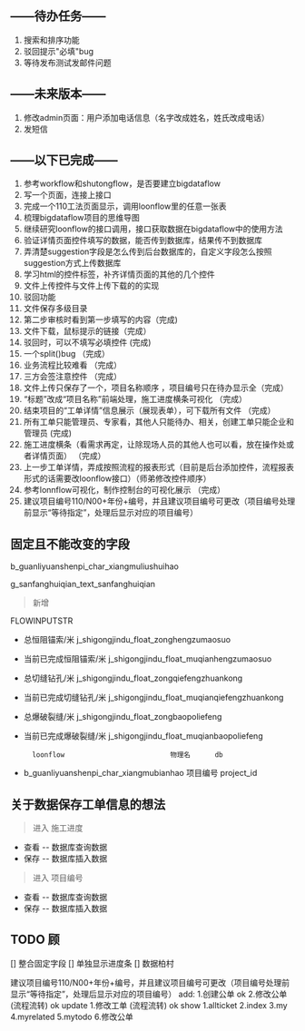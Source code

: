 ## ——待办任务——
1. 搜索和排序功能
2. 驳回提示"必填"bug
3. 等待发布测试发邮件问题

## ——未来版本——
1.  修改admin页面：用户添加电话信息（名字改成姓名，姓氏改成电话）
2.  发短信

## ——以下已完成——
1. 参考workflow和shutongflow，是否要建立bigdataflow
2. 写一个页面，连接上接口
3. 完成一个110工法页面显示，调用loonflow里的任意一张表
4. 梳理bigdataflow项目的思维导图
5. 继续研究loonflow的接口调用，接口获取数据在bigdataflow中的使用方法
6. 验证详情页面控件填写的数据，能否传到数据库，结果传不到数据库
7. 弄清楚suggestion字段是怎么传到后台数据库的，自定义字段怎么按照suggestion方式上传数据库
8. 学习html的控件标签，补齐详情页面的其他的几个控件
9. 文件上传控件与文件上传下载的的实现
10. 驳回功能
11. 文件保存多级目录
12. 第二步审核时看到第一步填写的内容（完成)
13. 文件下载，鼠标提示的链接（完成）
14. 驳回时，可以不填写必填控件 (完成)
15. 一个split()bug       （完成）
16. 业务流程比较难看   （完成）
17. 三方会签注意控件     （完成）
18. 文件上传只保存了一个，项目名称顺序 ，项目编号只在待办显示全（完成）
19. “标题”改成“项目名称”前端处理，施工进度横条可视化  （完成）
20. 结束项目的“工单详情”信息展示（展现表单），可下载所有文件  （完成）
21. 所有工单只能管理员、专家看，其他人只能待办、相关，创建工单只能企业和管理员  (完成)
22. 施工进度横条（看需求再定，让除现场人员的其他人也可以看，放在操作处或者详情页面）   （完成）
23. 上一步工单详情，弄成按照流程的报表形式（目前是后台添加控件，流程报表形式的话需要改loonflow接口）（师弟修改控件顺序）
24. 参考lonnflow可视化，制作控制台的可视化展示   （完成）
25. 建议项目编号110/N00+年份+编号，并且建议项目编号可更改（项目编号处理前显示“等待指定”，处理后显示对应的项目编号）

## 固定且不能改变的字段
b_guanliyuanshenpi_char_xiangmuliushuihao

g_sanfanghuiqian_text_sanfanghuiqian

> 新增

FLOWINPUTSTR
   * 总恒阻锚索/米               j_shigongjindu_float_zonghengzumaosuo
   * 当前已完成恒阻锚索/米        j_shigongjindu_float_muqianhengzumaosuo
   * 总切缝钻孔/米               j_shigongjindu_float_zongqiefengzhuankong
   * 当前已完成切缝钻孔/米        j_shigongjindu_float_muqianqiefengzhuankong
   * 总爆破裂缝/米               j_shigongjindu_float_zongbaopoliefeng
   * 当前已完成爆破裂缝/米        j_shigongjindu_float_muqianbaopoliefeng
   
           loonflow                          物理名      db
   * b_guanliyuanshenpi_char_xiangmubianhao  项目编号   project_id


## 关于数据保存工单信息的想法

> 进入 施工进度
* 查看 -- 数据库查询数据
* 保存 -- 数据库插入数据

> 进入 项目编号
* 查看 -- 数据库查询数据
* 保存 -- 数据库插入数据


## TODO 顾
[] 整合固定字段
[] 单独显示进度条
[] 数据柏村    

建议项目编号110/N00+年份+编号，并且建议项目编号可更改（项目编号处理前显示“等待指定”，处理后显示对应的项目编号）
add:
    1.创建公单  ok
    2.修改公单  (流程流转) ok
update
    1.修改工单 (流程流转) ok
 show 
    1.allticket
    2.index
    3.my
    4.myrelated
    5.mytodo
    6.修改公单

